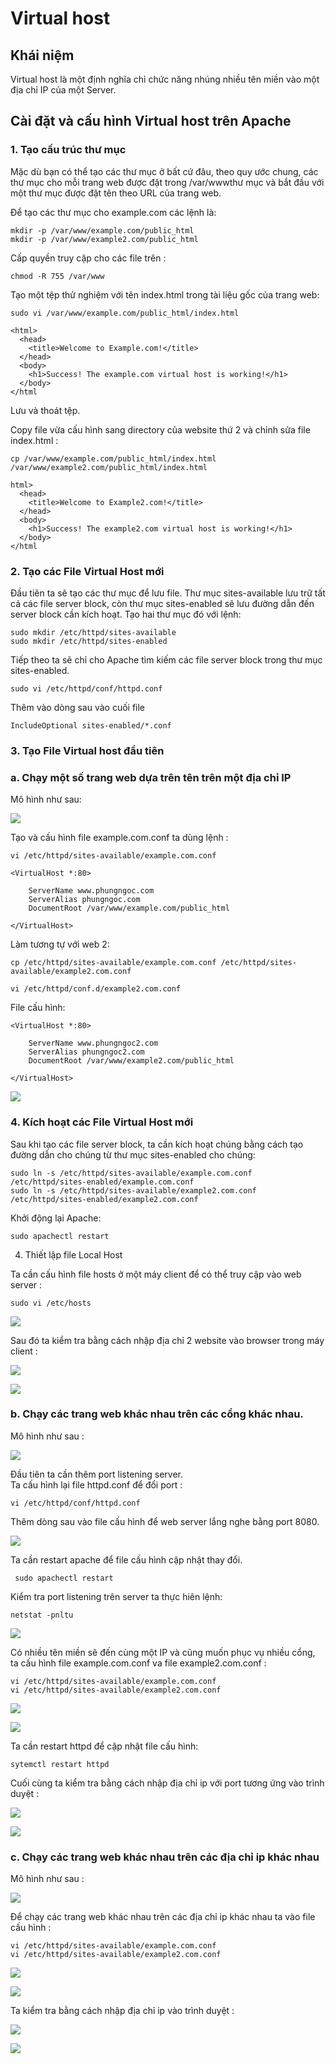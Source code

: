 # Virtual host 
## Khái niệm   

Virtual host là một định nghĩa chỉ chức năng nhúng nhiều tên miền vào một địa chỉ IP của một Server.
## Cài đặt và cấu hình Virtual host trên Apache 
### 1. Tạo cấu trúc thư mục

Mặc dù bạn có thể tạo các thư mục ở bất cứ đâu, theo quy ước chung, các thư mục cho mỗi trang web được đặt trong /var/wwwthư mục và bắt đầu với một thư mục được đặt tên theo URL của trang web.  

Để tạo các thư mục cho example.com các lệnh là:
```
mkdir -p /var/www/example.com/public_html
mkdir -p /var/www/example2.com/public_html
```
Cấp quyền truy cập cho các file trên :
```
chmod -R 755 /var/www  
```
Tạo một tệp thử nghiệm với tên index.html trong tài liệu gốc của trang web:
```
sudo vi /var/www/example.com/public_html/index.html 
```
```
<html>
  <head>
    <title>Welcome to Example.com!</title>
  </head>
  <body>
    <h1>Success! The example.com virtual host is working!</h1>
  </body>
</html

```
Lưu và thoát tệp.  

Copy file vừa cấu hình sang directory của website thứ 2 và chỉnh sửa file index.html :

```
cp /var/www/example.com/public_html/index.html /var/www/example2.com/public_html/index.html
```  
```
html>
  <head>
    <title>Welcome to Example2.com!</title>
  </head>
  <body>
    <h1>Success! The example2.com virtual host is working!</h1>
  </body>
</html
```   


### 2. Tạo các File Virtual Host mới

Đầu tiên ta sẽ tạo các thư mục để lưu file. Thư mục sites-available lưu trữ tất cả các file server block, còn thư mục sites-enabled sẽ lưu đường dẫn đến server block cần kích hoạt. Tạo hai thư mục đó với lệnh:

```
sudo mkdir /etc/httpd/sites-available
sudo mkdir /etc/httpd/sites-enabled
```  
Tiếp theo ta sẽ chỉ cho Apache tìm kiếm các file server block trong thư mục sites-enabled.
```
sudo vi /etc/httpd/conf/httpd.conf
```
Thêm vào dòng sau vào cuối file 
```
IncludeOptional sites-enabled/*.conf
```
### 3. Tạo File Virtual host đầu tiên 

### a. Chạy một số trang web dựa trên tên trên một địa chỉ IP

Mô hình như sau:

![](../imagess/screen11.png)

Tạo và cấu hình file example.com.conf ta dùng lệnh :
```
vi /etc/httpd/sites-available/example.com.conf
```
```
<VirtualHost *:80>

    ServerName www.phungngoc.com
    ServerAlias phungngoc.com
    DocumentRoot /var/www/example.com/public_html

</VirtualHost>
```

Làm tương tự với web 2:
```
cp /etc/httpd/sites-available/example.com.conf /etc/httpd/sites-available/example2.com.conf 
```
```
vi /etc/httpd/conf.d/example2.com.conf 
```
File cấu hình:
```
<VirtualHost *:80>

    ServerName www.phungngoc2.com
    ServerAlias phungngoc2.com
    DocumentRoot /var/www/example2.com/public_html

</VirtualHost>
```

![](../images/2019-06-18_14-59.png)

### 4. Kích hoạt các File Virtual Host mới

Sau khi tạo các file server block, ta cần kích hoạt chúng bằng cách tạo đường dẫn cho chúng từ thư mục sites-enabled cho chúng: 
```
sudo ln -s /etc/httpd/sites-available/example.com.conf /etc/httpd/sites-enabled/example.com.conf
sudo ln -s /etc/httpd/sites-available/example2.com.conf /etc/httpd/sites-enabled/example2.com.conf
```
Khởi động lại Apache:
```
sudo apachectl restart
```
4. Thiết lập file Local Host  

Ta cần cấu hình file hosts ở một máy client để có thể truy cập vào web server :
```
sudo vi /etc/hosts
```
![](../imagess/screen7.png)

Sau đó ta kiểm tra bằng cách nhập địa chỉ 2 website vào browser trong máy client :

![](../imagess/screen12.png)

![](../imagess/screen13.png)

### b. Chạy các trang web khác nhau trên các cổng khác nhau.

Mô hình như sau :

![](../imagess/screen8.png)

Đầu tiên ta cần thêm port listening server.  
Ta cấu hình lại file httpd.conf để đổi port :
```
vi /etc/httpd/conf/httpd.conf 
```

Thêm dòng sau vào file cấu hình để web server lắng nghe bằng port 8080.

![](../imagess/screen0.png)

Ta cần restart apache để file cấu hình cập nhật thay đổi.
```
 sudo apachectl restart
```

Kiểm tra port listening trên server ta thực hiên lệnh:
```
netstat -pnltu
```

![](../imagess/screen-1.png)

Có nhiều tên miền sẽ đến cùng một IP và cũng muốn phục vụ nhiều cổng, ta cấu hình file example.com.conf va file example2.com.conf :

```
vi /etc/httpd/sites-available/example.com.conf
vi /etc/httpd/sites-available/example2.com.conf
```
![](../imagess/screen2.png)

![](../imagess/screen3.png)

Ta cần restart httpd để cập nhật file cấu hình:
```
sytemctl restart httpd 
```
Cuối cùng ta kiểm tra bằng cách nhập địa chỉ ip với port tương ứng vào trình duyệt :

![](../imagess/screen5.png)

![](../imagess/screen4.png)

### c. Chạy các trang web khác nhau trên các địa chỉ ip khác nhau 

Mô hình như sau :

![](../imagess/screen9.png)

Để chạy các trang web khác nhau trên các địa chỉ ip khác nhau ta vào file cấu hình :
```
vi /etc/httpd/sites-available/example.com.conf
vi /etc/httpd/sites-available/example2.com.conf
```

![](../imagess/screen2.png)

![](../imagess/screen10.png)

Ta kiểm tra bằng cách nhập địa chỉ ip vào trình duyệt :

![](../imagess/screen5.png)

![](../imagess/screen6.png)


